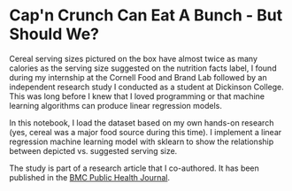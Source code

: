 # Cap'n Crunch Can Eat A Bunch - But Should We?
Cereal serving sizes pictured on the box have almost twice as many calories as the serving size suggested on the nutrition facts label, I found during my internship at the Cornell Food and Brand Lab followed by an independent research study I conducted as a student at Dickinson College. This was long before I knew that I loved programming or that machine learning algorithms can produce linear regression models.

In this notebook, I load the dataset based on my own hands-on research (yes, cereal was a major food source during this time). I implement a linear regression machine learning model with sklearn to show the relationship between depicted vs. suggested serving size.

The study is part of a research article that I co-authored. It has been published in the <a href="https://pubmed.ncbi.nlm.nih.gov/28166756//">BMC Public Health Journal</a>.